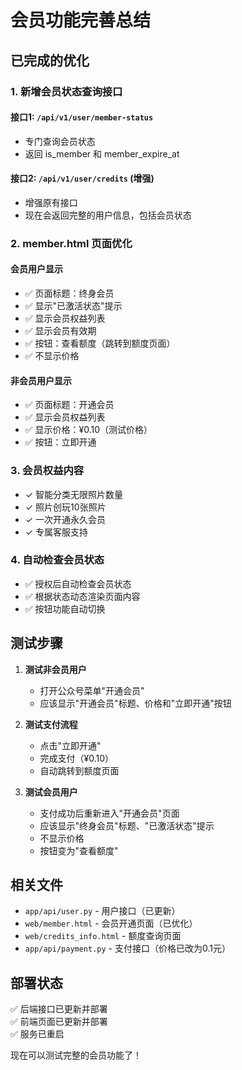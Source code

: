 # 会员功能完善总结

## 已完成的优化

### 1. 新增会员状态查询接口

#### 接口1: `/api/v1/user/member-status`
- 专门查询会员状态
- 返回 is_member 和 member_expire_at

#### 接口2: `/api/v1/user/credits` (增强)
- 增强原有接口
- 现在会返回完整的用户信息，包括会员状态

### 2. member.html 页面优化

#### 会员用户显示
- ✅ 页面标题：终身会员
- ✅ 显示"已激活状态"提示
- ✅ 显示会员权益列表
- ✅ 显示会员有效期
- ✅ 按钮：查看额度（跳转到额度页面）
- ✅ 不显示价格

#### 非会员用户显示
- ✅ 页面标题：开通会员
- ✅ 显示会员权益列表
- ✅ 显示价格：¥0.10（测试价格）
- ✅ 按钮：立即开通

### 3. 会员权益内容
- ✓ 智能分类无限照片数量
- ✓ 照片创玩10张照片
- ✓ 一次开通永久会员
- ✓ 专属客服支持

### 4. 自动检查会员状态
- ✅ 授权后自动检查会员状态
- ✅ 根据状态动态渲染页面内容
- ✅ 按钮功能自动切换

## 测试步骤

1. **测试非会员用户**
   - 打开公众号菜单"开通会员"
   - 应该显示"开通会员"标题、价格和"立即开通"按钮

2. **测试支付流程**
   - 点击"立即开通"
   - 完成支付（¥0.10）
   - 自动跳转到额度页面

3. **测试会员用户**
   - 支付成功后重新进入"开通会员"页面
   - 应该显示"终身会员"标题、"已激活状态"提示
   - 不显示价格
   - 按钮变为"查看额度"

## 相关文件

- `app/api/user.py` - 用户接口（已更新）
- `web/member.html` - 会员开通页面（已优化）
- `web/credits_info.html` - 额度查询页面
- `app/api/payment.py` - 支付接口（价格已改为0.1元）

## 部署状态

✅ 后端接口已更新并部署  
✅ 前端页面已更新并部署  
✅ 服务已重启

现在可以测试完整的会员功能了！

